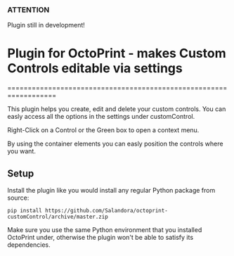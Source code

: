 ### ATTENTION
Plugin still in development!

# Plugin for OctoPrint - makes Custom Controls editable via settings
==================================================================

This plugin helps you create, edit and delete your custom controls.
You can easly access all the options in the settings under customControl.

Right-Click on a Control or the Green box to open a context menu.

By using the container elements you can easly position the controls where you want.

## Setup

Install the plugin like you would install any regular Python package from source:

    pip install https://github.com/Salandora/octoprint-customControl/archive/master.zip
    
Make sure you use the same Python environment that you installed OctoPrint under, otherwise the plugin
won't be able to satisfy its dependencies.
